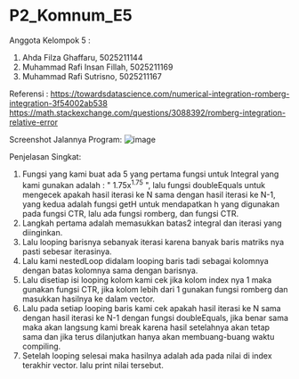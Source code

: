
# P2_Komnum_E5

Anggota Kelompok 5 :
  1. Ahda Filza Ghaffaru, 5025211144
  2. Muhammad Rafi Insan Fillah, 5025211169
  3. Muhammad Rafi Sutrisno, 5025211167

Referensi : 
https://towardsdatascience.com/numerical-integration-romberg-integration-3f54002ab538
https://math.stackexchange.com/questions/3088392/romberg-integration-relative-error

Screenshot Jalannya Program:
![image](https://user-images.githubusercontent.com/99827242/209153853-178aa6e1-ee55-4e83-81c8-d815c84f769b.png)


Penjelasan Singkat:

1. Fungsi yang kami buat ada 5 yang pertama fungsi untuk Integral yang kami gunakan adalah : " 1.75x<sup>1.75</sup> ", lalu fungsi doubleEquals untuk mengecek apakah hasil iterasi ke N sama dengan hasil iterasi ke N-1, yang kedua adalah fungsi getH untuk mendapatkan h yang digunakan pada fungsi CTR, lalu ada fungsi romberg, dan fungsi CTR. 
2. Langkah pertama adalah memasukkan batas2 integral dan iterasi yang diinginkan.
3. Lalu looping barisnya sebanyak iterasi karena banyak baris matriks nya pasti sebesar iterasinya.
4. Lalu kami nestedLoop didalam looping baris tadi sebagai kolomnya dengan batas kolomnya sama dengan barisnya.
5. Lalu disetiap isi looping kolom kami cek jika kolom index nya 1 maka gunakan fungsi CTR, jika kolom lebih dari 1 gunakan fungsi romberg dan masukkan hasilnya ke dalam vector.
6. Lalu pada setiap looping baris kami cek apakah hasil iterasi ke N sama dengan hasil iterasi ke N-1 dengan fungsi doubleEquals, jika benar sama maka akan langsung kami break karena hasil setelahnya akan tetap sama dan jika terus dilanjutkan hanya akan membuang-buang waktu compiling.
7. Setelah looping selesai maka hasilnya adalah ada pada nilai di index terakhir vector. lalu print nilai tersebut.
